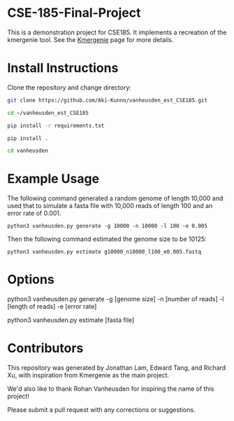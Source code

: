 # CSE-185-Final-Project

This is a demonstration project for CSE185. It implements a recreation of the kmergenie tool. See the [Kmergenie](http://kmergenie.bx.psu.edu/) page for more details.

# Install Instructions

Clone the repository and change directory:

```bash
git clone https://github.com/Aki-Kunnn/vanheusden_est_CSE185.git

cd ~/vanheusden_est_CSE185

pip install -r requirements.txt

pip install .

cd vanheusden
```

# Example Usage
The following command generated a random genome of length 10,000 and used that to simulate a fasta file with 10,000 reads of length 100 and an error rate of 0.001.

```
python3 vanheusden.py generate -g 10000 -n 10000 -l 100 -e 0.005
```

Then the following command estimated the genome size to be 10125: 

```
python3 vanheusden.py estimate g10000_n10000_l100_e0.005.fastq
```

# Options
python3 vanheusden.py generate -g [genome size] -n [number of reads] -l [length of reads] -e [error rate]

python3 vanheusden.py estimate [fasta file]

# Contributors

This repository was generated by Jonathan Lam, Edward Tang, and Richard Xu, with inspiration from Kmergenie as the main project.

We'd also like to thank Rohan Vanheusden for inspiring the name of this project!

Please submit a pull request with any corrections or suggestions.
